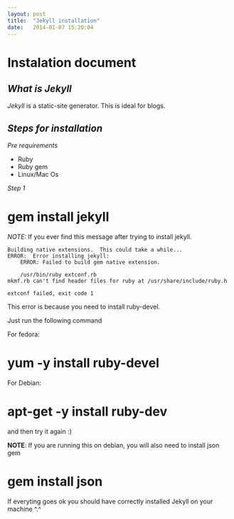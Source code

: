 ```yaml
---
layout: post
title:  "Jekyll installation"
date:   2014-01-07 15:20:04
---
```


**Instalation document**
========================

*What is Jekyll*
----------------

*Jekyll* is a static-site generator. This is ideal for blogs.

*Steps for installation*
------------------------

*Pre requirements*

- Ruby
- Ruby gem
- Linux/Mac Os

*Step 1*

 # gem install jekyll

*NOTE:* If you ever find this message after trying to install jekyll.

    Building native extensions.  This could take a while...
    ERROR:  Error installing jekyll:
    	ERROR: Failed to build gem native extension.

        /usr/bin/ruby extconf.rb
    mkmf.rb can't find header files for ruby at /usr/share/include/ruby.h

    extconf failed, exit code 1

This error is because you need to install ruby-devel.

Just run the following command

For fedora:
 # yum -y install ruby-devel

For Debian:
 # apt-get -y install ruby-dev

and then try it again :)

**NOTE**: If you are running this on debian, you will also need to install json gem
 # gem install json

If everyting goes ok you should have correctly installed Jekyll on your machine ^.^
